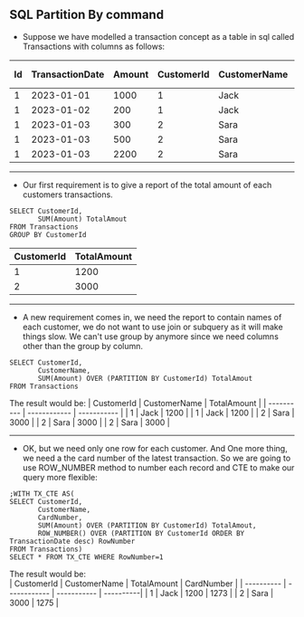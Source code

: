 ## SQL Partition By command ##   

* Suppose we have modelled a transaction concept as a table in sql called Transactions with columns as follows: 

| Id | TransactionDate | Amount | CustomerId | CustomerName | CardNumber (hypothetical) |
| -- | -------------- | ------ | ----------| ------------ | -------------------------|
| 1  | 2023-01-01     | 1000   | 1         | Jack        | 1278                     |
| 1  | 2023-01-02     | 200    | 1         | Jack        | 1273                     |
| 1  | 2023-01-03     | 300    | 2         | Sara        | 1275                     |
| 1  | 2023-01-03     | 500    | 2         | Sara        | 1275                     |
| 1  | 2023-01-03     | 2200   | 2         | Sara        | 1275                     |

---
* Our first requirement is to give a report of the total amount of each customers transactions.

```
SELECT CustomerId, 
       SUM(Amount) TotalAmout
FROM Transactions
GROUP BY CustomerId 
```   

| CustomerId | TotalAmount |
| ---------- | ----------- |
| 1          | 1200        |
| 2          | 3000        |

---  
* A new requirement comes in, we need the report to contain names of each customer, we do not want to use join or subquery as it will make things slow. We can't use group by anymore since we need columns other than the group by column. 
````
SELECT CustomerId, 
       CustomerName,
       SUM(Amount) OVER (PARTITION BY CustomerId) TotalAmout
FROM Transactions
````   

The result would be:
| CustomerId | CustomerName | TotalAmount |
| ---------- | ------------ | ----------- |
| 1          | Jack         | 1200        |
| 1          | Jack         | 1200        |
| 2          | Sara         | 3000        |
| 2          | Sara         | 3000        |
| 2          | Sara         | 3000        |


---

* OK, but we need only one row for each customer. And One more thing, we need a the card number of the latest transaction.
So we are going to use ROW_NUMBER method to number each record and CTE to make our query more flexible:

````
;WITH TX_CTE AS(
SELECT CustomerId, 
       CustomerName,
       CardNumber,
       SUM(Amount) OVER (PARTITION BY CustomerId) TotalAmout,
	   ROW_NUMBER() OVER (PARTITION BY CustomerId ORDER BY TransactionDate desc) RowNumber
FROM Transactions)
SELECT * FROM TX_CTE WHERE RowNumber=1
````   

The result would be:   
| CustomerId | CustomerName | TotalAmount | CardNumber |
| ---------- | ------------ | ----------- | ----------|
| 1          | Jack         | 1200        | 1273       |
| 2          | Sara         | 3000        | 1275       |
